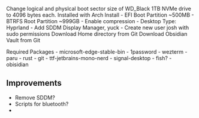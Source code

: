 Change logical and physlcal boot sector size of WD_Black 1TB NVMe drive to 4096 bytes each.
Installed with Arch Install
	- EFI Boot Partition ~500MB
	- BTRFS Root Partition ~999GB
		- Enable compression
	- Desktop Type: Hyprland
		- Add SDDM Display Manager, yuck
	- Create new user josh with sudo permissions
Download Home directory from Git
Download Obsidian Vault from Git


Required Packages
	- microsoft-edge-stable-bin
	- 1password
	- wezterm
	- paru
	- rust
	- git
	- ttf-jetbrains-mono-nerd
	- signal-desktop
	- fish?
	- obisidian

## Improvements

- Remove SDDM?
- Scripts for bluetooth?
- 